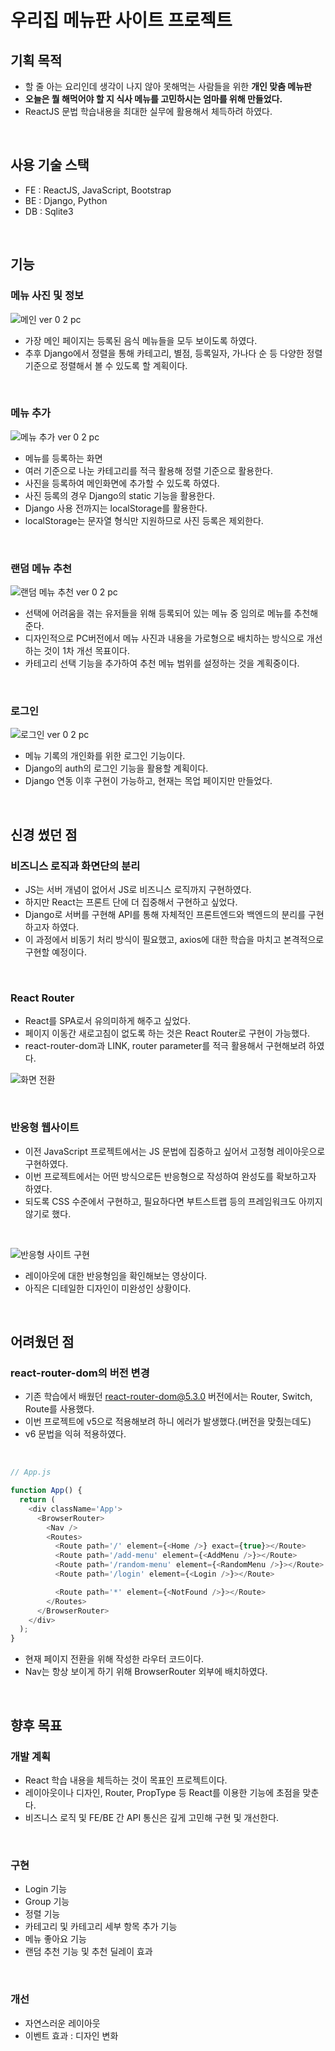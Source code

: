 # 우리집 메뉴판 사이트 프로젝트

## 기획 목적

- 할 줄 아는 요리인데 생각이 나지 않아 못해먹는 사람들을 위한 **개인 맞춤 메뉴판**
- **오늘은 뭘 해먹어야 할 지 식사 메뉴를 고민하시는 엄마를 위해 만들었다.**
- ReactJS 문법 학습내용을 최대한 실무에 활용해서 체득하려 하였다.

<br>

## 사용 기술 스택

- FE : ReactJS, JavaScript, Bootstrap
- BE : Django, Python
- DB : Sqlite3

<br>

## 기능

### 메뉴 사진 및 정보

![메인 ver 0 2 pc](https://user-images.githubusercontent.com/86189596/166097973-7272caca-9583-4784-83ac-4c6d2a205101.jpg)

- 가장 메인 페이지는 등록된 음식 메뉴들을 모두 보이도록 하였다.
- 추후 Django에서 정렬을 통해 카테고리, 별점, 등록일자, 가나다 순 등 다양한 정렬 기준으로 정렬해서 볼 수 있도록 할 계획이다.

<br>

### 메뉴 추가

![메뉴 추가 ver 0 2 pc](https://user-images.githubusercontent.com/86189596/166097978-0e6659f6-ed2d-4e1c-8695-c1442297f19a.jpg)

- 메뉴를 등록하는 화면
- 여러 기준으로 나눈 카테고리를 적극 활용해 정렬 기준으로 활용한다.
- 사진을 등록하여 메인화면에 추가할 수 있도록 하였다.
- 사진 등록의 경우 Django의 static 기능을 활용한다.
- Django 사용 전까지는 localStorage를 활용한다.
- localStorage는 문자열 형식만 지원하므로 사진 등록은 제외한다.

<br>

### 랜덤 메뉴 추천

![랜덤 메뉴 추천 ver 0 2 pc](https://user-images.githubusercontent.com/86189596/166097975-5351e743-f19d-46b5-b053-ee9487cb7cf6.jpg)

- 선택에 어려움을 겪는 유저들을 위해 등록되어 있는 메뉴 중 임의로 메뉴를 추천해준다.
- 디자인적으로 PC버전에서 메뉴 사진과 내용을 가로형으로 배치하는 방식으로 개선하는 것이 1차 개선 목표이다.
- 카테고리 선택 기능을 추가하여 추천 메뉴 범위를 설정하는 것을 계획중이다.

<br>

### 로그인

![로그인 ver 0 2 pc](https://user-images.githubusercontent.com/86189596/166097977-eb309851-8e79-4e18-a81d-1f1060cafcef.jpg)

- 메뉴 기록의 개인화를 위한 로그인 기능이다.
- Django의 auth의 로그인 기능을 활용할 계획이다.
- Django 연동 이후 구현이 가능하고, 현재는 목업 페이지만 만들었다.

<br>

## 신경 썼던 점

### 비즈니스 로직과 화면단의 분리

- JS는 서버 개념이 없어서 JS로 비즈니스 로직까지 구현하였다.
- 하지만 React는 프론트 단에 더 집중해서 구현하고 싶었다.
- Django로 서버를 구현해 API를 통해 자체적인 프론트엔드와 백엔드의 분리를 구현하고자 하였다.
- 이 과정에서 비동기 처리 방식이 필요했고, axios에 대한 학습을 마치고 본격적으로 구현할 예정이다.

<br>

### React Router

- React를 SPA로서 유의미하게 해주고 싶었다.
- 페이지 이동간 새로고침이 없도록 하는 것은 React Router로 구현이 가능했다.
- react-router-dom과 LINK, router parameter를 적극 활용해서 구현해보려 하였다.

![화면 전환](https://user-images.githubusercontent.com/86189596/166097388-93be47fa-9425-44da-bbfe-b9da49b72aaf.gif)

<br>

### 반응형 웹사이트

- 이전 JavaScript 프로젝트에서는 JS 문법에 집중하고 싶어서 고정형 레이아웃으로 구현하였다.
- 이번 프로젝트에서는 어떤 방식으로든 반응형으로 작성하여 완성도를 확보하고자 하였다.
- 되도록 CSS 수준에서 구현하고, 필요하다면 부트스트랩 등의 프레임워크도 아끼지 않기로 했다. 

<br>

![반응형 사이트 구현](https://user-images.githubusercontent.com/86189596/166097943-3cccda99-cdbe-41f7-bb42-65c6e53ffc88.gif)

- 레이아웃에 대한 반응형임을 확인해보는 영상이다.
- 아직은 디테일한 디자인이 미완성인 상황이다.

<br>


## 어려웠던 점

### react-router-dom의 버전 변경

- 기존 학습에서 배웠던 react-router-dom@5.3.0 버전에서는 Router, Switch, Route를 사용했다.
- 이번 프로젝트에 v5으로 적용해보려 하니 에러가 발생했다.(버전을 맞췄는데도)
- v6 문법을 익혀 적용하였다.

<br>

```js
// App.js 

function App() {
  return (
    <div className='App'>
      <BrowserRouter>
        <Nav />
        <Routes>
          <Route path='/' element={<Home />} exact={true}></Route>
          <Route path='/add-menu' element={<AddMenu />}></Route>
          <Route path='/random-menu' element={<RandomMenu />}></Route>
          <Route path='/login' element={<Login />}></Route>

          <Route path='*' element={<NotFound />}></Route>
        </Routes>
      </BrowserRouter>
    </div>
  );
}
```

- 현재 페이지 전환을 위해 작성한 라우터 코드이다.
- Nav는 항상 보이게 하기 위해 BrowserRouter 외부에 배치하였다.

<br>

## 향후 목표

### 개발 계획

- React 학습 내용을 체득하는 것이 목표인 프로젝트이다.
- 레이아웃이나 디자인, Router, PropType 등 React를 이용한 기능에 초점을 맞춘다.
- 비즈니스 로직 및 FE/BE 간 API 통신은 깊게 고민해 구현 및 개선한다.

<br>

### 구현

- Login 기능
- Group 기능
- 정렬 기능
- 카테고리 및 카테고리 세부 항목 추가 기능
- 메뉴 좋아요 기능
- 랜덤 추천 기능 및 추천 딜레이 효과

<br>

### 개선

- 자연스러운 레이아웃
- 이벤트 효과 : 디자인 변화
